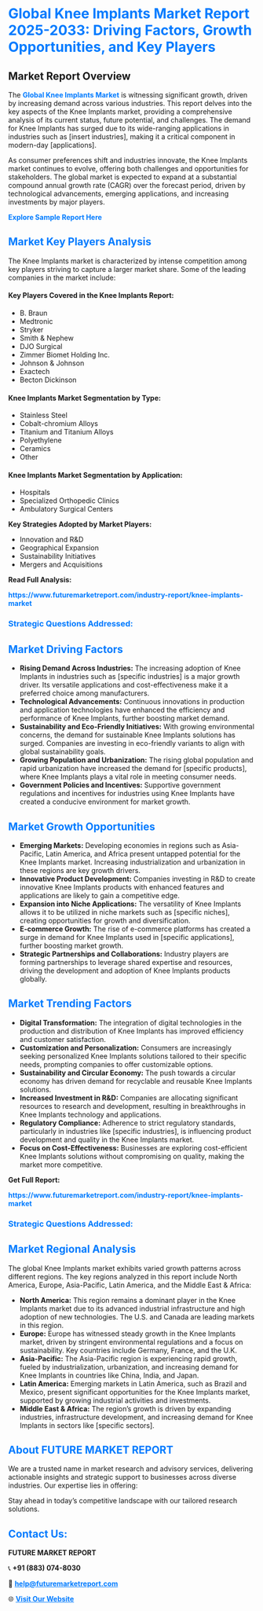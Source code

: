 <h1 style="color: #007BFF;">Global Knee Implants Market Report 2025-2033: Driving Factors, Growth Opportunities, and Key Players</h1>

<section id="overview">
<h2>Market Report Overview</h2>
<p>The <a href="https://www.futuremarketreport.com/industry-report/knee-implants-market" style="color: #007BFF; text-decoration: none;"><strong>Global Knee Implants Market</strong></a> is witnessing significant growth, driven by increasing demand across various industries. This report delves into the key aspects of the Knee Implants market, providing a comprehensive analysis of its current status, future potential, and challenges. The demand for Knee Implants has surged due to its wide-ranging applications in industries such as [insert industries], making it a critical component in modern-day [applications].</p>
<p>As consumer preferences shift and industries innovate, the Knee Implants market continues to evolve, offering both challenges and opportunities for stakeholders. The global market is expected to expand at a substantial compound annual growth rate (CAGR) over the forecast period, driven by technological advancements, emerging applications, and increasing investments by major players.</p>
</section>

<section id="overview">
<p><a href="https://www.futuremarketreport.com/request-sample/reportId=64658" style="color: #007BFF; text-decoration: none;"><strong>Explore Sample Report Here</strong></a></p>
</section>

<section id="key-players">
<h2 style="color: #007BFF;">Market Key Players Analysis</h2>
<p>The Knee Implants market is characterized by intense competition among key players striving to capture a larger market share. Some of the leading companies in the market include:</p>
<h4>Key Players Covered in the Knee Implants Report:</h4>
<ul><li>B. Braun</li><li>Medtronic</li><li>Stryker</li><li>Smith &amp; Nephew</li><li>DJO Surgical</li><li>Zimmer Biomet Holding Inc.</li><li>Johnson &amp; Johnson</li><li>Exactech</li><li>Becton Dickinson</li></ul>
<h4>Knee Implants Market Segmentation by Type:</h4>
<ul><li>Stainless Steel</li><li>Cobalt-chromium Alloys</li><li>Titanium and Titanium Alloys</li><li>Polyethylene</li><li>Ceramics</li><li>Other</li></ul>

<h4>Knee Implants Market Segmentation by Application:</h4>
<ul><li>Hospitals</li><li>Specialized Orthopedic Clinics</li><li>Ambulatory Surgical Centers</li></ul>
<p><strong>Key Strategies Adopted by Market Players:</strong></p>
<ul>
<li>Innovation and R&D</li>
<li>Geographical Expansion</li>
<li>Sustainability Initiatives</li>
<li>Mergers and Acquisitions</li>
</ul>
</section>

<section>
<p><strong>Read Full Analysis: </strong></p><a href="https://www.futuremarketreport.com/industry-report/knee-implants-market" style="color: #007BFF; text-decoration: none;"><strong>https://www.futuremarketreport.com/industry-report/knee-implants-market</strong></a>
<h3 style="color: #007BFF;">Strategic Questions Addressed:</h3>
</section>

<section id="driving-factors">
<h2 style="color: #007BFF;">Market Driving Factors</h2>
<ul>
<li><strong>Rising Demand Across Industries:</strong> The increasing adoption of Knee Implants in industries such as [specific industries] is a major growth driver. Its versatile applications and cost-effectiveness make it a preferred choice among manufacturers.</li>
<li><strong>Technological Advancements:</strong> Continuous innovations in production and application technologies have enhanced the efficiency and performance of Knee Implants, further boosting market demand.</li>
<li><strong>Sustainability and Eco-Friendly Initiatives:</strong> With growing environmental concerns, the demand for sustainable Knee Implants solutions has surged. Companies are investing in eco-friendly variants to align with global sustainability goals.</li>
<li><strong>Growing Population and Urbanization:</strong> The rising global population and rapid urbanization have increased the demand for [specific products], where Knee Implants plays a vital role in meeting consumer needs.</li>
<li><strong>Government Policies and Incentives:</strong> Supportive government regulations and incentives for industries using Knee Implants have created a conducive environment for market growth.</li>
</ul>
</section>

<section id="growth-opportunities">
<h2 style="color: #007BFF;">Market Growth Opportunities</h2>
<ul>
<li><strong>Emerging Markets:</strong> Developing economies in regions such as Asia-Pacific, Latin America, and Africa present untapped potential for the Knee Implants market. Increasing industrialization and urbanization in these regions are key growth drivers.</li>
<li><strong>Innovative Product Development:</strong> Companies investing in R&D to create innovative Knee Implants products with enhanced features and applications are likely to gain a competitive edge.</li>
<li><strong>Expansion into Niche Applications:</strong> The versatility of Knee Implants allows it to be utilized in niche markets such as [specific niches], creating opportunities for growth and diversification.</li>
<li><strong>E-commerce Growth:</strong> The rise of e-commerce platforms has created a surge in demand for Knee Implants used in [specific applications], further boosting market growth.</li>
<li><strong>Strategic Partnerships and Collaborations:</strong> Industry players are forming partnerships to leverage shared expertise and resources, driving the development and adoption of Knee Implants products globally.</li>
</ul>
</section>

<section id="trending-factors">
<h2 style="color: #007BFF;">Market Trending Factors</h2>
<ul>
<li><strong>Digital Transformation:</strong> The integration of digital technologies in the production and distribution of Knee Implants has improved efficiency and customer satisfaction.</li>
<li><strong>Customization and Personalization:</strong> Consumers are increasingly seeking personalized Knee Implants solutions tailored to their specific needs, prompting companies to offer customizable options.</li>
<li><strong>Sustainability and Circular Economy:</strong> The push towards a circular economy has driven demand for recyclable and reusable Knee Implants solutions.</li>
<li><strong>Increased Investment in R&D:</strong> Companies are allocating significant resources to research and development, resulting in breakthroughs in Knee Implants technology and applications.</li>
<li><strong>Regulatory Compliance:</strong> Adherence to strict regulatory standards, particularly in industries like [specific industries], is influencing product development and quality in the Knee Implants market.</li>
<li><strong>Focus on Cost-Effectiveness:</strong> Businesses are exploring cost-efficient Knee Implants solutions without compromising on quality, making the market more competitive.</li>
</ul>
</section>

<section>
<p><strong>Get Full Report: </strong></p><a href="https://www.futuremarketreport.com/industry-report/knee-implants-market" style="color: #007BFF; text-decoration: none;"><strong>https://www.futuremarketreport.com/industry-report/knee-implants-market</strong></a>
<h3 style="color: #007BFF;">Strategic Questions Addressed:</h3>
</section>


<section id="regional-analysis">
<h2 style="color: #007BFF;">Market Regional Analysis</h2>
<p>The global Knee Implants market exhibits varied growth patterns across different regions. The key regions analyzed in this report include North America, Europe, Asia-Pacific, Latin America, and the Middle East & Africa:</p>
<ul>
<li><strong>North America:</strong> This region remains a dominant player in the Knee Implants market due to its advanced industrial infrastructure and high adoption of new technologies. The U.S. and Canada are leading markets in this region.</li>
<li><strong>Europe:</strong> Europe has witnessed steady growth in the Knee Implants market, driven by stringent environmental regulations and a focus on sustainability. Key countries include Germany, France, and the U.K.</li>
<li><strong>Asia-Pacific:</strong> The Asia-Pacific region is experiencing rapid growth, fueled by industrialization, urbanization, and increasing demand for Knee Implants in countries like China, India, and Japan.</li>
<li><strong>Latin America:</strong> Emerging markets in Latin America, such as Brazil and Mexico, present significant opportunities for the Knee Implants market, supported by growing industrial activities and investments.</li>
<li><strong>Middle East & Africa:</strong> The region’s growth is driven by expanding industries, infrastructure development, and increasing demand for Knee Implants in sectors like [specific sectors].</li>
</ul>
</section>

<footer>
<h2 style="color: #007BFF;">About FUTURE MARKET REPORT</h2>
<p>We are a trusted name in market research and advisory services, delivering actionable insights and strategic support to businesses across diverse industries. Our expertise lies in offering:</p>

<p>Stay ahead in today’s competitive landscape with our tailored research solutions.</p>

<h2 style="color: #007BFF;">Contact Us:</h2>
<p><strong>FUTURE MARKET REPORT</strong></p>
<p>📞 <strong>+91 (883) 074-8030</strong></p>
<p>📧 <strong><a href="mailto:help@futuremarketreport.com" style="color: #007BFF;">help@futuremarketreport.com</a></strong></p>
<p>🌐 <strong><a href="https://www.futuremarketreport.com/" style="color: #007BFF;">Visit Our Website</a></strong></p>
</footer>